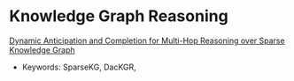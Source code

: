 # Knowledge Graph Reasoning

[Dynamic Anticipation and Completion for Multi-Hop Reasoning over Sparse Knowledge Graph](https://arxiv.org/abs/2010.01899) 
- Keywords: SparseKG, DacKGR, 